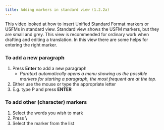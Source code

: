 ```yaml
---
title: Adding markers in standard view (1.2.2a)
---
```

This video looked at how to insert Unified Standard Format markers or USFMs in standard view. Standard view shows the USFM markers, but they are small and grey. This view is recommended for ordinary work when drafting and editing a translation. In this view there are some helps for entering the right marker.

### To add a new paragraph

1.  Press **Enter** to add a new paragraph  
    -  *Paratext automatically opens a menu showing us the possible markers for starting a paragraph, the most frequent are at the top*.
1.  Either use the mouse or type the appropriate letter
1.  E.g. type P and press **ENTER**

### To add other (character) markers

1.  Select the words you wish to mark
1.  Press **\\**
1.  Select the marker from the list

